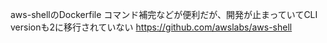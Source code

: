 aws-shellのDockerfile
コマンド補完などが便利だが、開発が止まっていてCLI versionも2に移行されていない
https://github.com/awslabs/aws-shell
